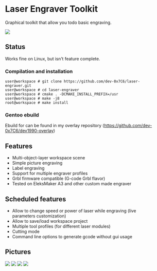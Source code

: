 # Laser Engraver Toolkit
Graphical toolkit that allow you todo basic engraving.

![](https://devwork.space/wp-content/uploads/2019/11/laser-engraver-preview.png)

## Status
Works fine on Linux, but isn't feature complete.

### Compilation and installation
```console
user@workspace # git clone https://github.com/dev-0x7C6/laser-engraver.git
user@workspace # cd laser-engraver
user@workspace # cmake . -DCMAKE_INSTALL_PREFIX=/usr
user@workspace # make -j8
root@workspace # make install
```
### Gentoo ebuild
Ebuild for can be found in my overlay repository (https://github.com/dev-0x7C6/dev1990-overlay)

## Features
* Multi-object-layer workspace scene
* Simple picture engraving
* Label engraving
* Support for multiple engraver profiles
* Grbl firmware compatible (G-code Grbl flavor)
* Tested on EleksMaker A3 and other custom made engraver

## Scheduled features
* Allow to change speed or power of laser while engraving (live parameters customization)
* Allow to save/load workspace project
* Multiple tool profiles (for different laser modules)
* Cutting mode
* Command line options to generate gcode without gui usage

## Pictures
![](https://devwork.space/wp-content/uploads/2019/10/IMG_20191021_193817.jpg)
![](https://devwork.space/wp-content/uploads/2019/10/IMG_20191021_193821.jpg)
![](https://devwork.space/wp-content/uploads/2019/10/laser-engraver-1.png)
![](https://devwork.space/wp-content/uploads/2019/10/IMG_20191022_002848.jpg)

